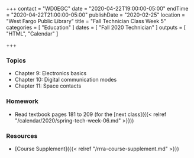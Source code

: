 +++
contact = "WD0EGC"
date = "2020-04-22T19:00:00-05:00"
endTime = "2020-04-22T21:00:00-05:00"
publishDate = "2020-02-25"
location = "West Fargo Public Library"
title = "Fall Technician Class Week 5"
categories = [ "Education" ]
dates = [ "Fall 2020 Technician" ]
outputs = [ "HTML", "Calendar" ]

+++
### Topics

* Chapter 9: Electronics basics
* Chapter 10: Digital communication modes
* Chapter 11: Space contacts

### Homework

* Read textbook pages 181 to 209 (for the [next class]({{< relref "/calendar/2020/spring-tech-week-06.md" >}}))

### Resources

* [Course Supplement]({{< relref "/rrra-course-supplement.md" >}})
<!--* [Syllabus](/s/2xabO1oD5mbpVRh)-->

